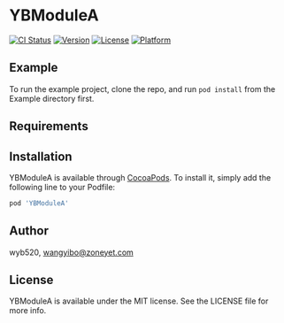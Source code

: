 # YBModuleA

[![CI Status](https://img.shields.io/travis/wyb520/YBModuleA.svg?style=flat)](https://travis-ci.org/wyb520/YBModuleA)
[![Version](https://img.shields.io/cocoapods/v/YBModuleA.svg?style=flat)](https://cocoapods.org/pods/YBModuleA)
[![License](https://img.shields.io/cocoapods/l/YBModuleA.svg?style=flat)](https://cocoapods.org/pods/YBModuleA)
[![Platform](https://img.shields.io/cocoapods/p/YBModuleA.svg?style=flat)](https://cocoapods.org/pods/YBModuleA)

## Example

To run the example project, clone the repo, and run `pod install` from the Example directory first.

## Requirements

## Installation

YBModuleA is available through [CocoaPods](https://cocoapods.org). To install
it, simply add the following line to your Podfile:

```ruby
pod 'YBModuleA'
```

## Author

wyb520, wangyibo@zoneyet.com

## License

YBModuleA is available under the MIT license. See the LICENSE file for more info.
